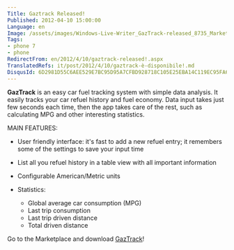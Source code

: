 ```yaml
---
Title: Gaztrack Released!
Published: 2012-04-10 15:00:00
Language: en
Image: /assets/images/Windows-Live-Writer_GazTrack-released_8735_MarketPlace_TileIcon_3.png
Tags:
- phone 7
- phone
RedirectFrom: en/2012/4/10/gaztrack-released!.aspx
TranslatedRefs: it/post/2012/4/10/gaztrack-è-disponibile!.md
DisqusId: 6D2981D55C6AEE529E7BC95D95A7CFBD928718C105E25EBA14C119EC95FA664A
---
```

**GazTrack** is an easy car fuel tracking system with simple data analysis. It easily tracks your car refuel history and fuel economy. Data input takes just few seconds each time, then the app takes care of the rest, such as calculating MPG and other interesting statistics.

MAIN FEATURES:

* User friendly interface: it's fast to add a new refuel entry; it remembers some of the settings to save your input time
* List all you refuel history in a table view with all important information
* Configurable American/Metric units

* Statistics:

    * Global average car consumption (MPG)
    * Last trip consumption
    * Last trip driven distance
    * Total driven distance

Go to the Marketplace and download <a href="http://windowsphone.com/s?appid=a783aac4-7fee-4370-b8cd-073137b1ff5d" target="_blank">GazTrack</a>!
